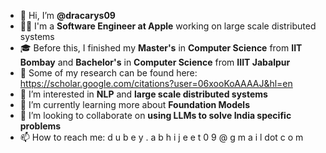 - 👋 Hi, I’m **@dracarys09**
- :man_technologist: I'm a **Software Engineer at Apple** working on large scale distributed systems
- :mortar_board: Before this, I finished my **Master's** in **Computer Science** from **IIT Bombay** and **Bachelor's** in **Computer Science** from **IIIT Jabalpur**
- :memo: Some of my research can be found here: https://scholar.google.com/citations?user=06xooKoAAAAJ&hl=en
- 👀 I’m interested in **NLP** and **large scale distributed systems**
- 🌱 I’m currently learning more about **Foundation Models**
- 💞️ I’m looking to collaborate on **using LLMs to solve India specific problems**
- 📫 How to reach me: d u b e y . a b h i j e e t 0 9 @ g m a i l dot c o m

<!---
dracarys09/dracarys09 is a ✨ special ✨ repository because its `README.md` (this file) appears on your GitHub profile.
You can click the Preview link to take a look at your changes.
--->
